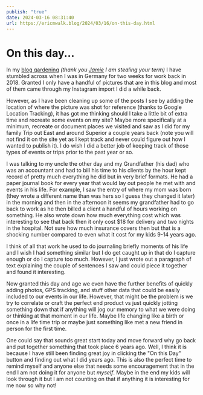 ```yaml
---
publish: "true"
date: 2024-03-16 08:31:40
url: https://ericmwalk.blog/2024/03/16/on-this-day.html
---
```


# On this day...

In my [blog gardening](https://www.thingelstad.com/2023/09/04/blog-gardening.html) *(thank you [Jamie](https://www.thingelstad.com/) I am stealing your term)* I have stumbled across when I was in Germany for two weeks for work back in 2018. Granted I only have a handful of pictures that are in this blog and most of them came through my Instagram import I did a while back.

However, as I have been cleaning up some of the posts I see by adding the location of where the picture was shot for reference (thanks to Google Location Tracking), it has got me thinking should I take a little bit of extra time and recreate some events on my site? Maybe more specifically at a minimum, recreate or document places we visited and saw as I did for my family Trip out East and around Superior a couple years back (note you will not find it on the site yet as I kept track and never could figure out how I wanted to publish it). I do wish I did a better job of keeping track of those types of events or trips prior to the past year or so.

I was talking to my uncle the other day and my Grandfather (his dad) who was an accountant and had to bill his time to his clients by the hour kept record of pretty much everything he did but in very brief formats. He had a paper journal book for every year that would lay out people he met with and events in his life. For example, I saw the entry of where my mom was born (they wrote a different name than was hers so I guess they changed it later) in the morning and then in the afternoon it seems my grandfather had to go back to work as he then billed a client a handful of hours working on something. He also wrote down how much everything cost which was interesting to see that back then it only cost $18 for delivery and two nights in the hospital. Not sure how much insurance covers then but that is a shocking number compared to even what it cost for my kids 9-14 years ago.

I think of all that work he used to do journaling briefly moments of his life and I wish I had something similar but I do get caught up in that do I capture enough or do I capture too much. However, I just wrote out a paragraph of text explaining the couple of sentences I saw and could piece it together and found it interesting.

Now granted this day and age we even have the further benefits of quickly adding photos, GPS tracking, and stuff other data that could be easily included to our events in our life. However, that might be the problem is we try to correlate or craft the perfect end product vs just quickly jotting something down that if anything will jog our memory to what we were doing or thinking at that moment in our life. Maybe life changing like a birth or once in a life time trip or maybe just something like met a new friend in person for the first time.

One could say that sounds great start today and move forward why go back and put together something that took place 6 years ago. Well, I think it is because I have still been finding great joy in clicking the "On this Day" button and finding out what I did years ago. This is also the perfect time to remind myself and anyone else that needs some encouragement that in the end I am not doing it for anyone but *myself*. Maybe in the end my kids will look through it but I am not counting on that if anything it is interesting for me now so why not!
